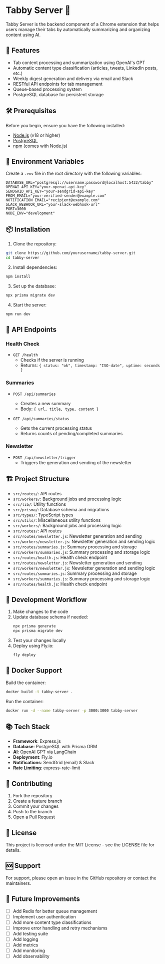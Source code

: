 # Tabby Server 🚀

Tabby Server is the backend component of a Chrome extension that helps users manage their tabs by automatically summarizing and organizing content using AI.

## 🌟 Features

- Tab content processing and summarization using OpenAI's GPT
- Automatic content type classification (articles, tweets, LinkedIn posts, etc.)
- Weekly digest generation and delivery via email and Slack
- RESTful API endpoints for tab management
- Queue-based processing system
- PostgreSQL database for persistent storage

## 🛠️ Prerequisites

Before you begin, ensure you have the following installed:

- [Node.js](https://nodejs.org/) (v18 or higher)
- [PostgreSQL](https://www.postgresql.org/)
- [npm](https://www.npmjs.com/) (comes with Node.js)

## 🔑 Environment Variables

Create a `.env` file in the root directory with the following variables:

```
DATABASE_URL="postgresql://username:password@localhost:5432/tabby"
OPENAI_API_KEY="your-openai-api-key"
SENDGRID_API_KEY="your-sendgrid-api-key"
FROM_EMAIL="your-verified-sender@example.com"
NOTIFICATION_EMAIL="recipient@example.com"
SLACK_WEBHOOK_URL="your-slack-webhook-url"
PORT=3000
NODE_ENV="development"
```

## 📦 Installation

1. Clone the repository:

```bash
git clone https://github.com/yourusername/tabby-server.git
cd tabby-server
```

2. Install dependencies:

```bash
npm install
```

3. Set up the database:

```bash
npx prisma migrate dev
```

4. Start the server:

```bash
npm run dev
```

## 🚀 API Endpoints

### Health Check

- `GET /health`
  - Checks if the server is running
  - Returns: `{ status: "ok", timestamp: "ISO-date", uptime: seconds }`

### Summaries

- `POST /api/summaries`

  - Creates a new summary
  - Body: `{ url, title, type, content }`

- `GET /api/summaries/status`
  - Gets the current processing status
  - Returns counts of pending/completed summaries

### Newsletter

- `POST /api/newsletter/trigger`
  - Triggers the generation and sending of the newsletter

## 🏗️ Project Structure

- `src/routes/`: API routes
- `src/workers/`: Background jobs and processing logic
- `src/lib/`: Utility functions
- `src/prisma/`: Database schema and migrations
- `src/types/`: TypeScript types
- `src/utils/`: Miscellaneous utility functions
- `src/workers/`: Background jobs and processing logic
- `src/routes/`: API routes
- `src/routes/newsletter.js`: Newsletter generation and sending
- `src/workers/newsletter.js`: Newsletter generation and sending logic
- `src/routes/summaries.js`: Summary processing and storage
- `src/workers/summaries.js`: Summary processing and storage logic
- `src/routes/health.js`: Health check endpoint
- `src/routes/newsletter.js`: Newsletter generation and sending
- `src/workers/newsletter.js`: Newsletter generation and sending logic
- `src/routes/summaries.js`: Summary processing and storage
- `src/workers/summaries.js`: Summary processing and storage logic
- `src/routes/health.js`: Health check endpoint

## 🔄 Development Workflow

1. Make changes to the code
2. Update database schema if needed:
   ```bash
   npx prisma generate
   npx prisma migrate dev
   ```
3. Test your changes locally
4. Deploy using Fly.io:
   ```bash
   fly deploy
   ```

## 🐳 Docker Support

Build the container:

```bash
docker build -t tabby-server .
```

Run the container:

```bash
docker run -d --name tabby-server -p 3000:3000 tabby-server
```

## 📚 Tech Stack

- **Framework**: Express.js
- **Database**: PostgreSQL with Prisma ORM
- **AI**: OpenAI GPT via LangChain
- **Deployment**: Fly.io
- **Notifications**: SendGrid (email) & Slack
- **Rate Limiting**: express-rate-limit

## 🤝 Contributing

1. Fork the repository
2. Create a feature branch
3. Commit your changes
4. Push to the branch
5. Open a Pull Request

## 📝 License

This project is licensed under the MIT License - see the LICENSE file for details.

## 🆘 Support

For support, please open an issue in the GitHub repository or contact the maintainers.

## 🔮 Future Improvements

- [ ] Add Redis for better queue management
- [ ] Implement user authentication
- [ ] Add more content type classifications
- [ ] Improve error handling and retry mechanisms
- [ ] Add testing suite
- [ ] Add logging
- [ ] Add metrics
- [ ] Add monitoring
- [ ] Add observability
